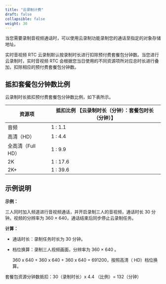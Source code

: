 ```yaml
---
title: "云录制计费"
draft: false
collapsible: false
weight: 30
---
```


当您需要录制音视频通话时，可以使用云录制功能录制您的通话至指定的对象存储地址。

实时音视频 RTC 云录制默认按录制时长进行扣除预付费套餐包分钟数。当您进行云录制时，实时音视频 RTC 会根据您当日使用的不同资源项所对应总时长进行叠加，扣除相应的预付费套餐包分钟数。

## 抵扣套餐包分钟数比例

云录制时长抵扣预付费套餐包分钟数比例，如下表所示。

| 资源项            | 抵扣比例 【云录制时长（分钟）：套餐包时长（分钟）】 |
| ----------------- | --------------------------------------------------- |
| 音频              | 1 : 1.1                                             |
| 高清（HD）        | 1 : 4.4                                             |
| 全高清（Full HD） | 1 : 9.9                                             |
| 2K                | 1 : 17.6                                            |
| 2K+               | 1 : 39.6                                            |

## 示例说明

**示例：**

三人同时加入频道进行音视频通话，并开启录制三人的音视频，通话时长 30 分钟。视频的分辨率为 360 × 640，通话结束后同步停止云录制任务。

**计算：**

- 通话时长：录制任务时长为 30 分钟。

- 档位换算：录制三人视频画面，分辨率为 360 × 640 。

  360 x 640 + 360 x 640 + 360 x 640 = 691200，按照高清（ HD）档位换算。

套餐包资源分钟数抵扣：30（录制时长）x 4.4 （比例）= 132（分钟）



